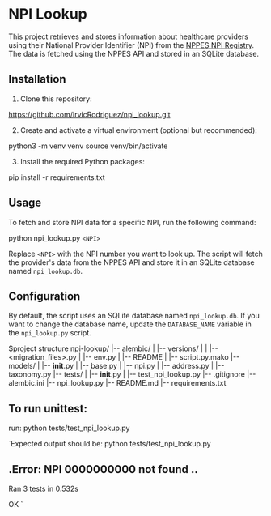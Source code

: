 # NPI Lookup

This project retrieves and stores information about healthcare providers using their National Provider Identifier (NPI) 
from the [NPPES NPI Registry](https://npiregistry.cms.hhs.gov). The data is fetched using the NPPES API and stored in an SQLite database.

## Installation

1. Clone this repository:

https://github.com/IrvicRodriguez/npi_lookup.git

2. Create and activate a virtual environment (optional but recommended): 

python3 -m venv venv
source venv/bin/activate

3. Install the required Python packages:

pip install -r requirements.txt

## Usage

To fetch and store NPI data for a specific NPI, run the following command:

python npi_lookup.py `<NPI>`


Replace `<NPI>` with the NPI number you want to look up. The script will fetch the provider's data from the NPPES API and store it in an SQLite database named `npi_lookup.db`.

## Configuration

By default, the script uses an SQLite database named `npi_lookup.db`. If you want to change the database name, update the `DATABASE_NAME` variable in the `npi_lookup.py` script.

$project structure
npi-lookup/
|-- alembic/
|   |-- versions/
|   |   |-- <migration_files>.py
|   |-- env.py
|   |-- README
|   |-- script.py.mako
|-- models/
|   |-- __init__.py
|   |-- base.py
|   |-- npi.py
|   |-- address.py
|   |-- taxonomy.py
|-- tests/
|   |-- __init__.py
|   |-- test_npi_lookup.py
|-- .gitignore
|-- alembic.ini
|-- npi_lookup.py
|-- README.md
|-- requirements.txt

## To run unittest: 

run: python tests/test_npi_lookup.py

`Expected output should be:  python tests/test_npi_lookup.py

.Error: NPI 0000000000 not found
..
----------------------------------------------------------------------
Ran 3 tests in 0.532s

OK
`
